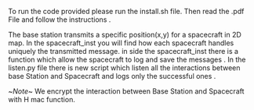 To run the code provided please run the install.sh file.  Then read the .pdf File and follow the instructions .

The base station transmits  a specific position(x,y) for a spacecraft in 2D map.
In the spacecraft_inst you will find how each spacecraft handles uniquely the transmitted message.
in side the spacecraft_inst there is a function which allow the spacecraft to log and save the messages .
In the listen.py file there is new script which listen all the interactions between base Station  and Spacecraft  and logs only the successful ones .

~*Note*~ We encrypt the interaction between Base Station and Spacecraft with H mac function.
